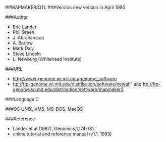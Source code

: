 ##MAPMAKER/QTL
###Version
new version in April 1995

###Author
* Eric Lander
* Phil Green
* J. Abrahamson
* A. Barlow
* Mark Daly
* Steve Lincoln
* L. Newburg (Whitehead Institute)

###URL
* http://www-genome.wi.mit.edu/genome_software
* ftp://ftp-genome.wi.mit.edu/distribution/software/newqtl" and ftp://ftp-genome.wi.mit.edu/distribution/software/mapmaker3

###Language
C

###OS
UNIX, VMS, MS-DOS, MacOS

###Reference
* Lander et al (1987), Genomics,1,174-181.
* online tutorial and reference manual (v1.1, 1993)


